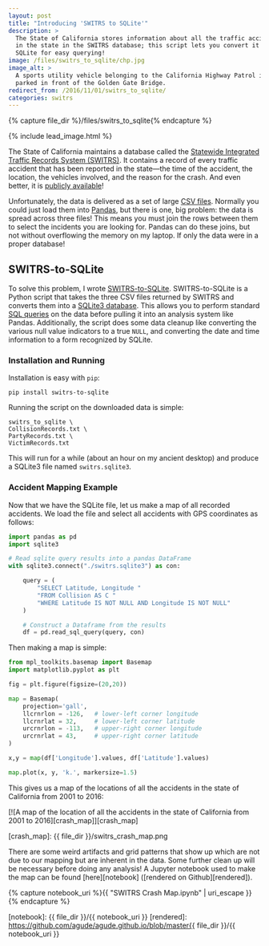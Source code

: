 ```yaml
---
layout: post
title: "Introducing 'SWITRS to SQLite'"
description: >
  The State of California stores information about all the traffic accidents
  in the state in the SWITRS database; this script lets you convert it to
  SQLite for easy querying!
image: /files/switrs_to_sqlite/chp.jpg
image_alt: >
  A sports utility vehicle belonging to the California Highway Patrol is
  parked in front of the Golden Gate Bridge.
redirect_from: /2016/11/01/switrs_to_sqlite/
categories: switrs
---
```


{% capture file_dir %}/files/switrs_to_sqlite{% endcapture %}

{% include lead_image.html %}

The State of California maintains a database called the [Statewide Integrated
Traffic Records System (SWITRS)][switrs]. It contains a record of every
traffic accident that has been reported in the state—the time of the accident,
the location, the vehicles involved, and the reason for the crash. And even
better, it is [publicly available][data]!

[switrs]: http://iswitrs.chp.ca.gov/Reports/jsp/userLogin.jsp
[data]: https://github.com/agude/SWITRS-to-SQLite/blob/master/requesting_data.md

Unfortunately, the data is delivered as a set of large [CSV files][csv].
Normally you could just load them into [Pandas][pandas], but there is one, big
problem: the data is spread across three files! This means you must join the
rows between them to select the incidents you are looking for. Pandas can do
these joins, but not without overflowing the memory on my laptop. If only the
data were in a proper database!

[csv]: https://en.wikipedia.org/wiki/Comma-separated_values
[pandas]: https://pandas.pydata.org/

## SWITRS-to-SQLite

To solve this problem, I wrote [SWITRS-to-SQLite][s2s]. SWITRS-to-SQLite is a
Python script that takes the three CSV files returned by SWITRS and converts
them into a [SQLite3 database][sqlite]. This allows you to perform standard
[SQL queries][sql] on the data before pulling it into an analysis system like
Pandas. Additionally, the script does some data cleanup like converting the
various null value indicators to a true `NULL`, and converting the date and
time information to a form recognized by SQLite.

[s2s]: https://github.com/agude/SWITRS-to-SQLite
[sqlite]: https://sqlite.org/
[sql]: https://en.wikipedia.org/wiki/SQL

### Installation and Running

Installation is easy with `pip`:

```shell
pip install switrs-to-sqlite
```

Running the script on the downloaded data is simple:

```shell
switrs_to_sqlite \
CollisionRecords.txt \
PartyRecords.txt \
VictimRecords.txt
```

This will run for a while (about an hour on my ancient desktop) and produce a
SQLite3 file named `switrs.sqlite3`.

### Accident Mapping Example

Now that we have the SQLite file, let us make a map of all recorded accidents.
We load the file and select all accidents with GPS coordinates as follows:

```python
import pandas as pd
import sqlite3

# Read sqlite query results into a pandas DataFrame
with sqlite3.connect("./switrs.sqlite3") as con:

    query = (
        "SELECT Latitude, Longitude "
        "FROM Collision AS C "
        "WHERE Latitude IS NOT NULL AND Longitude IS NOT NULL"
    )

    # Construct a Dataframe from the results
    df = pd.read_sql_query(query, con)
```

Then making a map is simple:

```python
from mpl_toolkits.basemap import Basemap
import matplotlib.pyplot as plt

fig = plt.figure(figsize=(20,20))

map = Basemap(
    projection='gall',
    llcrnrlon = -126,   # lower-left corner longitude
    llcrnrlat = 32,     # lower-left corner latitude
    urcrnrlon = -113,   # upper-right corner longitude
    urcrnrlat = 43,     # upper-right corner latitude
)

x,y = map(df['Longitude'].values, df['Latitude'].values)

map.plot(x, y, 'k.', markersize=1.5)
```

This gives us a map of the locations of all the accidents in the state of
California from 2001 to 2016:

[![A map of the location of all the accidents in the state of California from
2001 to 2016][crash_map]][crash_map]

[crash_map]: {{ file_dir }}/switrs_crash_map.png

There are some weird artifacts and grid patterns that show up which are not
due to our mapping but are inherent in the data. Some further clean up will be
necessary before doing any analysis! A Jupyter notebook used to make the map
can be found [here][notebook] ([rendered on Github][rendered]).

{% capture notebook_uri %}{{ "SWITRS Crash Map.ipynb" | uri_escape }}{% endcapture %} 

[notebook]: {{ file_dir }}/{{ notebook_uri }}
[rendered]: https://github.com/agude/agude.github.io/blob/master{{ file_dir }}/{{ notebook_uri }}
